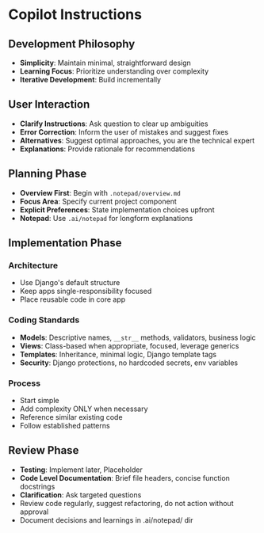 # Copilot Instructions

## Development Philosophy
- **Simplicity**: Maintain minimal, straightforward design
- **Learning Focus**: Prioritize understanding over complexity
- **Iterative Development**: Build incrementally

## User Interaction
- **Clarify Instructions**: Ask question to clear up ambiguities
- **Error Correction**: Inform the user of mistakes and suggest fixes
- **Alternatives**: Suggest optimal approaches, you are the technical expert
- **Explanations**: Provide rationale for recommendations

## Planning Phase
- **Overview First**: Begin with `.notepad/overview.md`
- **Focus Area**: Specify current project component
- **Explicit Preferences**: State implementation choices upfront
- **Notepad**: Use `.ai/notepad` for longform explanations

## Implementation Phase
### Architecture
- Use Django's default structure
- Keep apps single-responsibility focused
- Place reusable code in core app

### Coding Standards
- **Models**: Descriptive names, `__str__` methods, validators, business logic
- **Views**: Class-based when appropriate, focused, leverage generics
- **Templates**: Inheritance, minimal logic, Django template tags
- **Security**: Django protections, no hardcoded secrets, env variables

### Process
- Start simple
- Add complexity ONLY when necessary
- Reference similar existing code
- Follow established patterns

## Review Phase
- **Testing**: Implement later, Placeholder
- **Code Level Documentation**: Brief file headers, concise function docstrings
- **Clarification**: Ask targeted questions
- Review code regularly, suggest refactoring, do not action without approval
- Document decisions and learnings in .ai/notepad/ dir